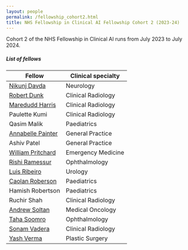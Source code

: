 ```yaml
---
layout: people
permalink: /fellowship_cohort2.html
title: NHS Fellowship in Clinical AI Fellowship Cohort 2 (2023-24) 
---
```


Cohort 2 of the NHS Fellowship in Clinical AI runs from July 2023 to July 2024.

<h5>List of fellows</h5>


| Fellow                                                                 | Clinical specialty | 
|------------------------------------------------------------------------|--------------------| 
| [Nikunj Davda](https://www.linkedin.com/in/nikunj-davda-a0878787/)     | Neurology          |
| [Robert Dunk](https://www.linkedin.com/in/robert-dunk-15a280228/)      | Clinical Radiology |
| [Maredudd Harris](https://www.linkedin.com/in/maredudd-harris/) | Clinical Radiology |
| Paulette Kumi               | Clinical Radiology | 
| Qasim Malik       | Paediatrics        | 
| [Annabelle Painter](https://www.linkedin.com/in/dr-annabelle-painter/) | General Practice   |
| Ashiv Patel | General Practice   |
| [William Pritchard](https://www.linkedin.com/in/wjpritchard/)   | Emergency Medicine |  
| [Rishi Ramessur](https://www.linkedin.com/in/rishi-ramessur/)   | Ophthalmology      |
| [Luis Ribeiro](https://www.linkedin.com/in/luis-ribeiro-16815374/) | Urology            | 
| [Caolan Roberson](https://www.linkedin.com/in/caolan-roberson-a24bab266/)             | Paediatrics        | 
| Hamish Robertson | Paediatrics        |
| Ruchir Shah       | Clinical Radiology |
| [Andrew Soltan](https://www.linkedin.com/in/andrewsoltan/) | Medical Oncology   |
| [Taha Soomro](https://www.linkedin.com/in/taha-soomro-b6120973/)         | Ophthalmology      |  
| [Sonam Vadera](https://www.linkedin.com/in/sonam-vadera-33871a292/)     | Clinical Radiology |
| [Yash Verma](https://www.linkedin.com/in/yash-verma-a370731a4/) | Plastic Surgery    | 
